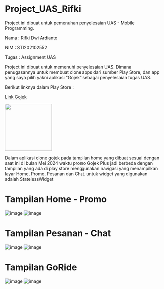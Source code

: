 # Project_UAS_Rifki

Project ini dibuat untuk pemenuhan penyelesaian UAS - Mobile Programming.

Nama    : Rifki Dwi Ardianto

NIM     : STI202102552

Tugas   : Assignment UAS

Project ini dibuat untuk memenuhi penyelesaian UAS.
Dimana penugasannya untuk membuat clone apps dari sumber Play Store, dan app yang saya pilih yakni aplikasi "Gojek" sebagai penyelesaian tugas UAS.

Berikut linknya dalam Play Store :

<a href="https://play.google.com/store/search?q=gojek&c=apps">Link Gojek</a>

[<img src="screenshot/play-store-logo.png" width="150" >](https://play.google.com/store/search?q=gojek&c=apps)

Dalam aplikasi clone gojek pada tampilan home yang dibuat sesuai dengan saat ini di bulan Mei 2024 waktu promo Gojek Plus jadi berbeda dengan tampilan yang ada di play store menggunakan navigasi yang menampilkan layar Home, Promo, Pesanan dan Chat.
untuk widget yang digunakan adalah StatelessWidget

# Tampilan Home - Promo

![image](screenshot/home.png)
![image](screenshot/promo.png)

# Tampilan Pesanan - Chat

![image](screenshot/pesanan.png)
![image](screenshot/chat.png)

# Tampilan GoRide

![image](screenshot/goride.png)
![image](screenshot/gojek_app_clone_resize.gif)
